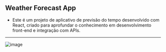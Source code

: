 ## Weather Forecast App
- Este é um projeto de aplicativo de previsão do tempo desenvolvido com React, criado para aprofundar o conhecimento em desenvolvimento front-end e integração com APIs.
---

![image](https://github.com/user-attachments/assets/24dae9c9-d874-4278-88df-232d393ff53a)
